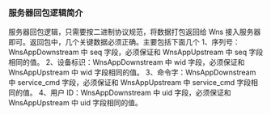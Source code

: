 ### 服务器回包逻辑简介
服务器回包逻辑，只需要按二进制协议规范，将数据打包返回给 Wns 接入服务器即可。返回包中，几个关键数据必须正确。主要包括下面几个
1、序列号：WnsAppDownstream 中 seq 字段，必须保证和 WnsAppUpstream 中 seq 字段相同的值。
2、设备标识：WnsAppDownstream 中 wid 字段，必须保证和 WnsAppUpstream 中 wid 字段相同的值。
3、命令字：WnsAppDownstream 中 service_cmd 字段，必须保证和 WnsAppUpstream 中 service_cmd 字段相同的值。
4、用户 ID：WnsAppDownstream 中 uid 字段，必须保证和 WnsAppUpstream 中 uid 字段相同的值。


